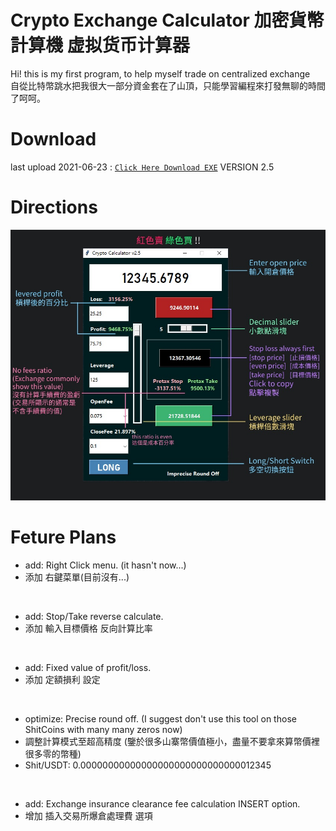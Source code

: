 # Crypto Exchange Calculator 加密貨幣計算機 虚拟货币计算器
 Hi! this is my first program, to help myself trade on centralized exchange<br>
 自從比特幣跳水把我很大一部分資金套在了山頂，只能學習編程來打發無聊的時間了呵呵。

# Download
 last upload 2021-06-23 : [`Click Here Download EXE`](https://mega.nz/file/roRmjDhR#qcBwT_zwSoKVIC-8dcE-4hMKjbH-ea0Yhe4Q9XKWt_o) VERSION 2.5

# Directions
![image](https://raw.githubusercontent.com/imt48/Crypto_Exchange_Calculator/main/Directions.jpg)

# Feture Plans
* add: Right Click menu. (it hasn't now...)
* 添加 右鍵菜單(目前沒有...)
<br>

* add: Stop/Take reverse calculate.
* 添加 輸入目標價格 反向計算比率
<br>

* add: Fixed value of profit/loss.
* 添加 定額損利 設定
<br>

* optimize: Precise round off. (I suggest don't use this tool on those ShitCoins with many many zeros now)
* 調整計算模式至超高精度 (鑒於很多山寨幣價值極小，盡量不要拿來算幣價裡很多零的幣種)
* Shit/USDT: 0.00000000000000000000000000000012345
<br>

* add: Exchange insurance clearance fee calculation INSERT option.
* 增加  插入交易所爆倉處理費 選項
